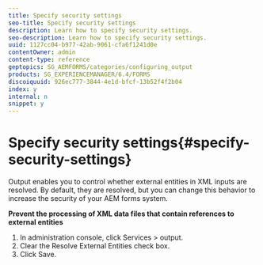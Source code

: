 ```yaml
---
title: Specify security settings
seo-title: Specify security settings
description: Learn how to specify security settings.
seo-description: Learn how to specify security settings.
uuid: 1127cc04-b977-42ab-9061-cfa6f1241d0e
contentOwner: admin
content-type: reference
geptopics: SG_AEMFORMS/categories/configuring_output
products: SG_EXPERIENCEMANAGER/6.4/FORMS
discoiquuid: 926ec777-3844-4e1d-bfcf-13b52f4f2b04
index: y
internal: n
snippet: y
---
```


# Specify security settings{#specify-security-settings}

Output enables you to control whether external entities in XML inputs are resolved. By default, they are resolved, but you can change this behavior to increase the security of your AEM forms system.

**Prevent the processing of XML data files that contain references to external entities**

1. In administration console, click Services &gt; output.
1. Clear the Resolve External Entities check box.
1. Click Save.


